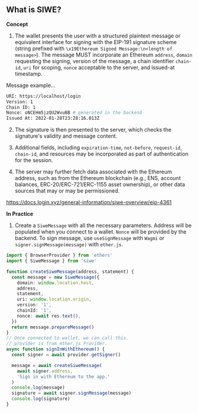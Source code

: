 ## What is SIWE?

**Concept**

1. The wallet presents the user with a structured plaintext message or equivalent interface for signing with the EIP-191 signature scheme (string prefixed with `\x19Ethereum Signed Message:\n<length of message>`). The message MUST incorporate an Ethereum `address`, `domain` requesting the signing, version of the message, a chain identifier `chain-id`, `uri` for scoping, `nonce` acceptable to the server, and issued-at timestamp.

Message example...

```bash
URI: https://localhost/login
Version: 1
Chain ID: 1
Nonce: oNCEHm5jzQU2WvuBB # generated in the backend
Issued At: 2022-01-28T23:28:16.013Z
```

2. The signature is then presented to the server, which checks the signature's validity and message content.

3. Additional fields, including `expiration-time`, `not-before`, `request-id`, `chain-id`, and resources may be incorporated as part of authentication for the session.

4. The server may further fetch data associated with the Ethereum address, such as from the Ethereum blockchain (e.g., ENS, account balances, ERC-20/ERC-721/ERC-1155 asset ownership), or other data sources that may or may be permissioned.

https://docs.login.xyz/general-information/siwe-overview/eip-4361

**In Practice**

1. Create a `SiweMessage` with all the necessary parameters. Address will be populated when you connect to a wallet. `Nonce` will be provided by the backend. To sign message, use `useSignMessage` with `Wagmi` or `signer.signMessage(message)` with `ether.js`.

```ts
import { BrowserProvider } from 'ethers'
import { SiweMessage } from 'siwe'

function createSiweMessage(address, statement) {
  const message = new SiweMessage({
    domain: window.location.host,
    address,
    statement,
    uri: window.location.origin,
    version: '1',
    chainId: '1',
    nonce: await res.text(),
  })
  return message.prepareMessage()
}
// Once connected to wallet, we can call this.
// provider is from ether.js Provider.
async function signInWithEthereum() {
  const signer = await provider.getSigner()

  message = await createSiweMessage(
    await signer.address,
    'Sign in with Ethereum to the app.'
  )
  console.log(message)
  signature = await signer.signMessage(message)
  console.log(signature)
}
```
